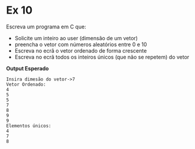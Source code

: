 # Ex 10
Escreva um programa em C que:
- Solicite um inteiro ao user (dimensão de um vetor)
- preencha o vetor com números aleatórios entre 0 e 10
- Escreva no ecrã o vetor ordenado de forma crescente
- Escreva no ecrã todos os inteiros únicos (que não se repetem) do vetor

**Output Esperado**
```console
Insira dimesão do vetor->7
Vetor Ordenado:
4
5
5
7
8
9
9
Elementos únicos:
4
7
8
```
